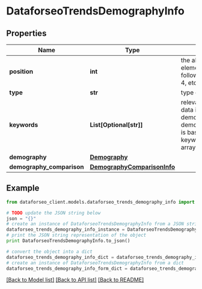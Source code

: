 # DataforseoTrendsDemographyInfo


## Properties

Name | Type | Description | Notes
------------ | ------------- | ------------- | -------------
**position** | **int** | the alignment of the element can take the following values: 1, 2, 3, 4, etc. | [optional] 
**type** | **str** | type of element | [optional] 
**keywords** | **List[Optional[str]]** | relevant keywords the data included in the demography and demography_comparison is based on the keywords listed in this array | [optional] 
**demography** | [**Demography**](Demography.md) |  | [optional] 
**demography_comparison** | [**DemographyComparisonInfo**](DemographyComparisonInfo.md) |  | [optional] 

## Example

```python
from dataforseo_client.models.dataforseo_trends_demography_info import DataforseoTrendsDemographyInfo

# TODO update the JSON string below
json = "{}"
# create an instance of DataforseoTrendsDemographyInfo from a JSON string
dataforseo_trends_demography_info_instance = DataforseoTrendsDemographyInfo.from_json(json)
# print the JSON string representation of the object
print DataforseoTrendsDemographyInfo.to_json()

# convert the object into a dict
dataforseo_trends_demography_info_dict = dataforseo_trends_demography_info_instance.to_dict()
# create an instance of DataforseoTrendsDemographyInfo from a dict
dataforseo_trends_demography_info_form_dict = dataforseo_trends_demography_info.from_dict(dataforseo_trends_demography_info_dict)
```
[[Back to Model list]](../README.md#documentation-for-models) [[Back to API list]](../README.md#documentation-for-api-endpoints) [[Back to README]](../README.md)


